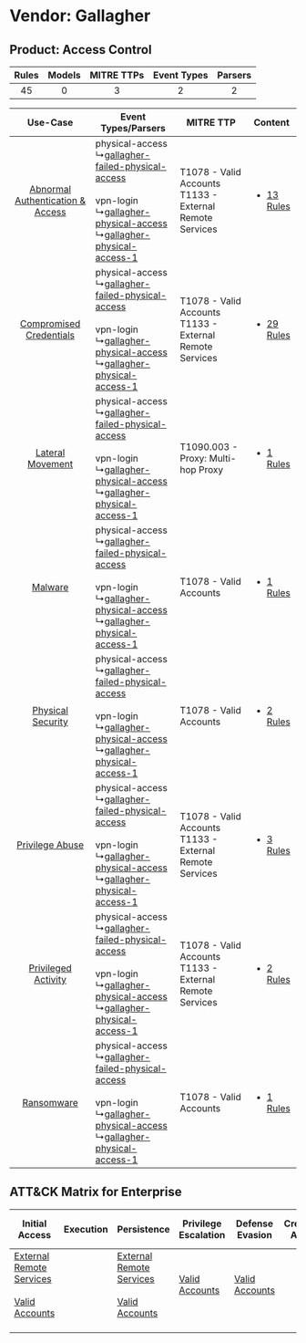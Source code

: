 Vendor: Gallagher
=================
Product: Access Control
-----------------------
| Rules | Models | MITRE TTPs | Event Types | Parsers |
|:-----:|:------:|:----------:|:-----------:|:-------:|
|  45   |   0    |     3      |      2      |    2    |

|    Use-Case    | Event Types/Parsers    | MITRE TTP    | Content    |
|:----:| ---- | ---- | ---- |
| [Abnormal Authentication & Access](../../../UseCases/uc_abnormal_authentication_&_access.md) |  physical-access<br> ↳[gallagher-failed-physical-access](Ps/pC_gallagherfailedphysicalaccess.md)<br><br> vpn-login<br> ↳[gallagher-physical-access](Ps/pC_gallagherphysicalaccess.md)<br> ↳[gallagher-physical-access-1](Ps/pC_gallagherphysicalaccess1.md)<br> | T1078 - Valid Accounts<br>T1133 - External Remote Services<br> | [<ul><li>13 Rules</li></ul>](RM/r_m_gallagher_access_control_Abnormal_Authentication_&_Access.md) |
|          [Compromised Credentials](../../../UseCases/uc_compromised_credentials.md)          |  physical-access<br> ↳[gallagher-failed-physical-access](Ps/pC_gallagherfailedphysicalaccess.md)<br><br> vpn-login<br> ↳[gallagher-physical-access](Ps/pC_gallagherphysicalaccess.md)<br> ↳[gallagher-physical-access-1](Ps/pC_gallagherphysicalaccess1.md)<br> | T1078 - Valid Accounts<br>T1133 - External Remote Services<br> | [<ul><li>29 Rules</li></ul>](RM/r_m_gallagher_access_control_Compromised_Credentials.md)          |
|    [Lateral Movement](../../../UseCases/uc_lateral_movement.md)    |  physical-access<br> ↳[gallagher-failed-physical-access](Ps/pC_gallagherfailedphysicalaccess.md)<br><br> vpn-login<br> ↳[gallagher-physical-access](Ps/pC_gallagherphysicalaccess.md)<br> ↳[gallagher-physical-access-1](Ps/pC_gallagherphysicalaccess1.md)<br> | T1090.003 - Proxy: Multi-hop Proxy<br>    | [<ul><li>1 Rules</li></ul>](RM/r_m_gallagher_access_control_Lateral_Movement.md)    |
|    [Malware](../../../UseCases/uc_malware.md)    |  physical-access<br> ↳[gallagher-failed-physical-access](Ps/pC_gallagherfailedphysicalaccess.md)<br><br> vpn-login<br> ↳[gallagher-physical-access](Ps/pC_gallagherphysicalaccess.md)<br> ↳[gallagher-physical-access-1](Ps/pC_gallagherphysicalaccess1.md)<br> | T1078 - Valid Accounts<br>    | [<ul><li>1 Rules</li></ul>](RM/r_m_gallagher_access_control_Malware.md)    |
|    [Physical Security](../../../UseCases/uc_physical_security.md)    |  physical-access<br> ↳[gallagher-failed-physical-access](Ps/pC_gallagherfailedphysicalaccess.md)<br><br> vpn-login<br> ↳[gallagher-physical-access](Ps/pC_gallagherphysicalaccess.md)<br> ↳[gallagher-physical-access-1](Ps/pC_gallagherphysicalaccess1.md)<br> | T1078 - Valid Accounts<br>    | [<ul><li>2 Rules</li></ul>](RM/r_m_gallagher_access_control_Physical_Security.md)    |
|    [Privilege Abuse](../../../UseCases/uc_privilege_abuse.md)    |  physical-access<br> ↳[gallagher-failed-physical-access](Ps/pC_gallagherfailedphysicalaccess.md)<br><br> vpn-login<br> ↳[gallagher-physical-access](Ps/pC_gallagherphysicalaccess.md)<br> ↳[gallagher-physical-access-1](Ps/pC_gallagherphysicalaccess1.md)<br> | T1078 - Valid Accounts<br>T1133 - External Remote Services<br> | [<ul><li>3 Rules</li></ul>](RM/r_m_gallagher_access_control_Privilege_Abuse.md)    |
|    [Privileged Activity](../../../UseCases/uc_privileged_activity.md)    |  physical-access<br> ↳[gallagher-failed-physical-access](Ps/pC_gallagherfailedphysicalaccess.md)<br><br> vpn-login<br> ↳[gallagher-physical-access](Ps/pC_gallagherphysicalaccess.md)<br> ↳[gallagher-physical-access-1](Ps/pC_gallagherphysicalaccess1.md)<br> | T1078 - Valid Accounts<br>T1133 - External Remote Services<br> | [<ul><li>2 Rules</li></ul>](RM/r_m_gallagher_access_control_Privileged_Activity.md)    |
|    [Ransomware](../../../UseCases/uc_ransomware.md)    |  physical-access<br> ↳[gallagher-failed-physical-access](Ps/pC_gallagherfailedphysicalaccess.md)<br><br> vpn-login<br> ↳[gallagher-physical-access](Ps/pC_gallagherphysicalaccess.md)<br> ↳[gallagher-physical-access-1](Ps/pC_gallagherphysicalaccess1.md)<br> | T1078 - Valid Accounts<br>    | [<ul><li>1 Rules</li></ul>](RM/r_m_gallagher_access_control_Ransomware.md)    |

ATT&CK Matrix for Enterprise
----------------------------
| Initial Access                                                                                                                                   | Execution | Persistence                                                                                                                                      | Privilege Escalation                                                | Defense Evasion                                                     | Credential Access | Discovery | Lateral Movement | Collection | Command and Control                                                                                                                       | Exfiltration | Impact |
| ------------------------------------------------------------------------------------------------------------------------------------------------ | --------- | ------------------------------------------------------------------------------------------------------------------------------------------------ | ------------------------------------------------------------------- | ------------------------------------------------------------------- | ----------------- | --------- | ---------------- | ---------- | ----------------------------------------------------------------------------------------------------------------------------------------- | ------------ | ------ |
| [External Remote Services](https://attack.mitre.org/techniques/T1133)<br><br>[Valid Accounts](https://attack.mitre.org/techniques/T1078)<br><br> |           | [External Remote Services](https://attack.mitre.org/techniques/T1133)<br><br>[Valid Accounts](https://attack.mitre.org/techniques/T1078)<br><br> | [Valid Accounts](https://attack.mitre.org/techniques/T1078)<br><br> | [Valid Accounts](https://attack.mitre.org/techniques/T1078)<br><br> |                   |           |                  |            | [Proxy: Multi-hop Proxy](https://attack.mitre.org/techniques/T1090/003)<br><br>[Proxy](https://attack.mitre.org/techniques/T1090)<br><br> |              |        |